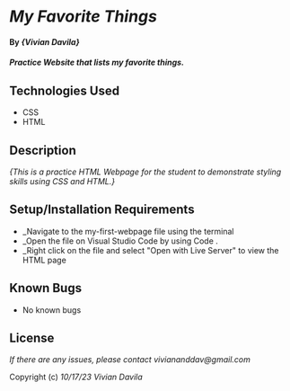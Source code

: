 # _My Favorite Things_

#### By _**{Vivian Davila}**_

#### _Practice Website that lists my favorite things._

## Technologies Used

* CSS
* HTML

## Description

_{This is a practice HTML Webpage for the student to demonstrate styling skills using CSS and HTML.}_

## Setup/Installation Requirements

* _Navigate to the my-first-webpage file using the terminal
* _Open the file on Visual Studio Code by using Code .
* _Right click on the file and select "Open with Live Server" to view the HTML page


## Known Bugs

* No known bugs

## License

_If there are any issues, please contact viviananddav@gmail.com_

Copyright (c) _10/17/23_ _Vivian Davila_